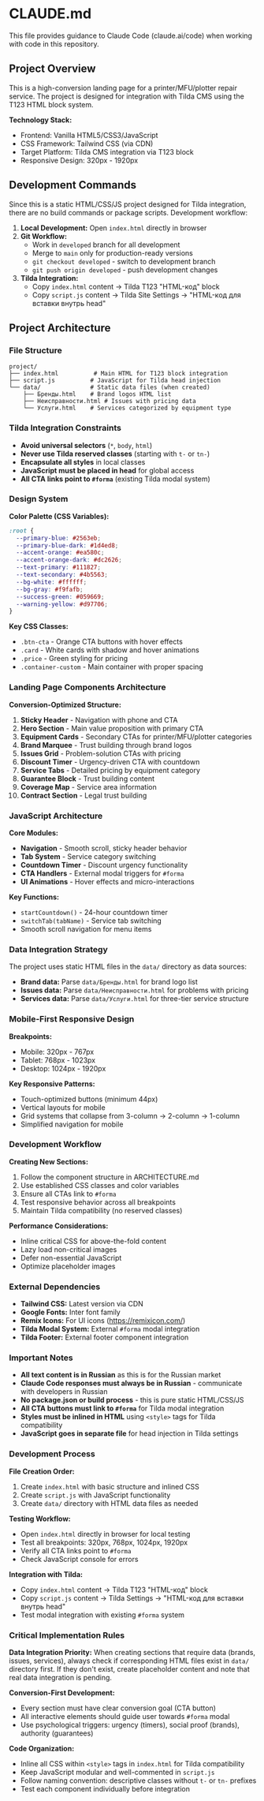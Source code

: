 # CLAUDE.md

This file provides guidance to Claude Code (claude.ai/code) when working with code in this repository.

## Project Overview

This is a high-conversion landing page for a printer/MFU/plotter repair service. The project is designed for integration with Tilda CMS using the T123 HTML block system.

**Technology Stack:**
- Frontend: Vanilla HTML5/CSS3/JavaScript 
- CSS Framework: Tailwind CSS (via CDN)
- Target Platform: Tilda CMS integration via T123 block
- Responsive Design: 320px - 1920px

## Development Commands

Since this is a static HTML/CSS/JS project designed for Tilda integration, there are no build commands or package scripts. Development workflow:

1. **Local Development:** Open `index.html` directly in browser
2. **Git Workflow:**
   - Work in `developed` branch for all development
   - Merge to `main` only for production-ready versions
   - `git checkout developed` - switch to development branch
   - `git push origin developed` - push development changes
3. **Tilda Integration:** 
   - Copy `index.html` content → Tilda T123 "HTML-код" block
   - Copy `script.js` content → Tilda Site Settings → "HTML-код для вставки внутрь head"

## Project Architecture

### File Structure
```
project/
├── index.html          # Main HTML for T123 block integration
├── script.js          # JavaScript for Tilda head injection  
└── data/              # Static data files (when created)
    ├── Бренды.html    # Brand logos HTML list
    ├── Неисправности.html # Issues with pricing data
    └── Услуги.html    # Services categorized by equipment type
```

### Tilda Integration Constraints
- **Avoid universal selectors** (`*`, `body`, `html`)
- **Never use Tilda reserved classes** (starting with `t-` or `tn-`)
- **Encapsulate all styles** in local classes
- **JavaScript must be placed in head** for global access
- **All CTA links point to `#forma`** (existing Tilda modal system)

### Design System

**Color Palette (CSS Variables):**
```css
:root {
  --primary-blue: #2563eb;
  --primary-blue-dark: #1d4ed8;
  --accent-orange: #ea580c;
  --accent-orange-dark: #dc2626;
  --text-primary: #111827;
  --text-secondary: #4b5563;
  --bg-white: #ffffff;
  --bg-gray: #f9fafb;
  --success-green: #059669;
  --warning-yellow: #d97706;
}
```

**Key CSS Classes:**
- `.btn-cta` - Orange CTA buttons with hover effects
- `.card` - White cards with shadow and hover animations
- `.price` - Green styling for pricing
- `.container-custom` - Main container with proper spacing

### Landing Page Components Architecture

**Conversion-Optimized Structure:**
1. **Sticky Header** - Navigation with phone and CTA
2. **Hero Section** - Main value proposition with primary CTA
3. **Equipment Cards** - Secondary CTAs for printer/MFU/plotter categories
4. **Brand Marquee** - Trust building through brand logos
5. **Issues Grid** - Problem-solution CTAs with pricing
6. **Discount Timer** - Urgency-driven CTA with countdown
7. **Service Tabs** - Detailed pricing by equipment category
8. **Guarantee Block** - Trust building content
9. **Coverage Map** - Service area information
10. **Contract Section** - Legal trust building

### JavaScript Architecture

**Core Modules:**
- **Navigation** - Smooth scroll, sticky header behavior
- **Tab System** - Service category switching
- **Countdown Timer** - Discount urgency functionality
- **CTA Handlers** - External modal triggers for `#forma`
- **UI Animations** - Hover effects and micro-interactions

**Key Functions:**
- `startCountdown()` - 24-hour countdown timer
- `switchTab(tabName)` - Service tab switching
- Smooth scroll navigation for menu items

### Data Integration Strategy

The project uses static HTML files in the `data/` directory as data sources:
- **Brand data:** Parse `data/Бренды.html` for brand logo list
- **Issues data:** Parse `data/Неисправности.html` for problems with pricing
- **Services data:** Parse `data/Услуги.html` for three-tier service structure

### Mobile-First Responsive Design

**Breakpoints:**
- Mobile: 320px - 767px
- Tablet: 768px - 1023px  
- Desktop: 1024px - 1920px

**Key Responsive Patterns:**
- Touch-optimized buttons (minimum 44px)
- Vertical layouts for mobile
- Grid systems that collapse from 3-column → 2-column → 1-column
- Simplified navigation for mobile

### Development Workflow

**Creating New Sections:**
1. Follow the component structure in ARCHITECTURE.md
2. Use established CSS classes and color variables
3. Ensure all CTAs link to `#forma`
4. Test responsive behavior across all breakpoints
5. Maintain Tilda compatibility (no reserved classes)

**Performance Considerations:**
- Inline critical CSS for above-the-fold content
- Lazy load non-critical images
- Defer non-essential JavaScript
- Optimize placeholder images

### External Dependencies

- **Tailwind CSS:** Latest version via CDN
- **Google Fonts:** Inter font family
- **Remix Icons:** For UI icons (https://remixicon.com/)
- **Tilda Modal System:** External `#forma` modal integration
- **Tilda Footer:** External footer component integration

### Important Notes

- **All text content is in Russian** as this is for the Russian market
- **Claude Code responses must always be in Russian** - communicate with developers in Russian
- **No package.json or build process** - this is pure static HTML/CSS/JS
- **All CTA buttons must link to `#forma`** for Tilda modal integration
- **Styles must be inlined in HTML** using `<style>` tags for Tilda compatibility
- **JavaScript goes in separate file** for head injection in Tilda settings

### Development Process

**File Creation Order:**
1. Create `index.html` with basic structure and inlined CSS
2. Create `script.js` with JavaScript functionality
3. Create `data/` directory with HTML data files as needed

**Testing Workflow:**
- Open `index.html` directly in browser for local testing
- Test all breakpoints: 320px, 768px, 1024px, 1920px
- Verify all CTA links point to `#forma`
- Check JavaScript console for errors

**Integration with Tilda:**
- Copy `index.html` content → Tilda T123 "HTML-код" block  
- Copy `script.js` content → Tilda Settings → "HTML-код для вставки внутрь head"
- Test modal integration with existing `#forma` system

### Critical Implementation Rules

**Data Integration Priority:**
When creating sections that require data (brands, issues, services), always check if corresponding HTML files exist in `data/` directory first. If they don't exist, create placeholder content and note that real data integration is pending.

**Conversion-First Development:**
- Every section must have clear conversion goal (CTA button)
- All interactive elements should guide user towards `#forma` modal
- Use psychological triggers: urgency (timers), social proof (brands), authority (guarantees)

**Code Organization:**
- Inline all CSS within `<style>` tags in `index.html` for Tilda compatibility
- Keep JavaScript modular and well-commented in `script.js`
- Follow naming convention: descriptive classes without `t-` or `tn-` prefixes
- Test each component individually before integration